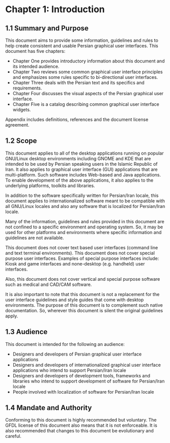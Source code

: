 Chapter 1: Introduction
=======================

## 1.1 Summary and Purpose

This document aims to provide some information, guidelines and rules to help create consistent and usable Persian graphical user interfaces. This document has five chapters:

- Chapter One provides introductory information about this document and its intended audience.
- Chapter Two reviews some common graphical user interface principles and emphasizes some rules specific to bi-directional user interfaces.
- Chapter Three deals with the Persian text and its specifics and requirements.
- Chapter Four discusses the visual aspects of the Persian graphical user interface.
- Chapter Five is a catalog describing common graphical user interface widgets.

Appendix includes definitions, references and the document license agreement.

## 1.2 Scope

This document applies to all of the desktop applications running on popular GNU/Linux desktop environments including GNOME and KDE that are intended to be used by Persian speaking users in the Islamic Republic of Iran. It also applies to graphical user interface (GUI) applications that are multi-platform. Such software includes Web-based and Java applications. To enable development of the above applications, it also applies to the underlying platforms, toolkits and libraries.

In addition to the software specifically written for Persian/Iran locale, this document applies to internationalized software meant to be compatible with all GNU/Linux locales and also any software that is localized for Persian/Iran locale.

Many of the information, guidelines and rules provided in this document are not confined to a specific environment and operating system. So, it may be used for other platforms and environments where specific information and guidelines are not available.

This document does not cover text based user interfaces (command line and text terminal environments). This document does not cover special purpose user interfaces. Examples of special purpose interfaces include: Kiosk and game interfaces and none-desktop (e.g. handheld) user interfaces.

Also, this document does not cover vertical and special purpose software such as medical and CAD/CAM software.

It is also important to note that this document is not a replacement for the user interface guidelines and style guides that come with desktop environments. The purpose of this document is to complement such native documentation. So, wherever this document is silent the original guidelines apply.

## 1.3 Audience

This document is intended for the following an audience:

- Designers and developers of Persian graphical user interface applications
- Designers and developers of internationalized graphical user interface applications who intend to support Persian/Iran locale
- Designers and developers of development tools, frameworks and libraries who intend to support development of software for Persian/Iran locale
- People involved with localization of software for Persian/Iran locale

## 1.4 Mandate and Authority

Conforming to this document is highly recommended but voluntary. The GFDL license of this document also means that it is not enforceable. It is also recommended that changes to this document be evolutionary and careful.
